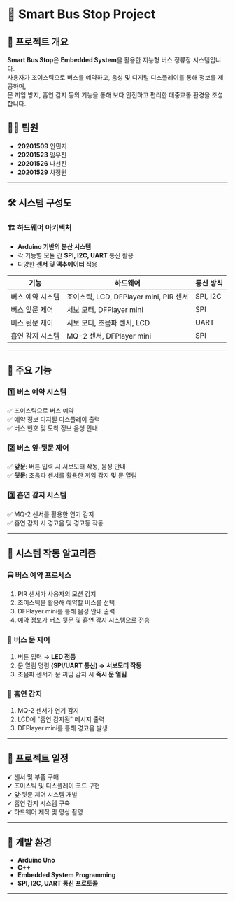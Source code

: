 # 🚏 Smart Bus Stop Project

## 📌 프로젝트 개요
**Smart Bus Stop**은 **Embedded System**을 활용한 지능형 버스 정류장 시스템입니다.  
사용자가 조이스틱으로 버스를 예약하고, 음성 및 디지털 디스플레이를 통해 정보를 제공하며,  
문 끼임 방지, 흡연 감지 등의 기능을 통해 보다 안전하고 편리한 대중교통 환경을 조성합니다.

## 👨‍💻 팀원
- **20201509** 안민지
- **20201523** 임우진
- **20201526** 나선진
- **20201529** 차정원

---

## 🛠 시스템 구성도
### 🏗 **하드웨어 아키텍처**
- **Arduino 기반의 분산 시스템**
- 각 기능별 모듈 간 **SPI, I2C, UART** 통신 활용
- 다양한 **센서 및 액추에이터** 적용

| 기능  | 하드웨어 | 통신 방식 |
|---|---|---|
| 버스 예약 시스템 | 조이스틱, LCD, DFPlayer mini, PIR 센서 | SPI, I2C |
| 버스 앞문 제어 | 서보 모터, DFPlayer mini | SPI |
| 버스 뒷문 제어 | 서보 모터, 초음파 센서, LCD | UART |
| 흡연 감지 시스템 | MQ-2 센서, DFPlayer mini | SPI |

---

## 🎯 주요 기능
### 1️⃣ **버스 예약 시스템**
✅ 조이스틱으로 버스 예약  
✅ 예약 정보 디지털 디스플레이 출력  
✅ 버스 번호 및 도착 정보 음성 안내  

### 2️⃣ **버스 앞·뒷문 제어**
✅ **앞문**: 버튼 입력 시 서보모터 작동, 음성 안내  
✅ **뒷문**: 초음파 센서를 활용한 끼임 감지 및 문 열림  

### 3️⃣ **흡연 감지 시스템**
✅ MQ-2 센서를 활용한 연기 감지  
✅ 흡연 감지 시 경고음 및 경고등 작동  

---

## 📜 시스템 작동 알고리즘

### 🚍 **버스 예약 프로세스**
1. PIR 센서가 사용자의 모션 감지  
2. 조이스틱을 활용해 예약할 버스를 선택  
3. DFPlayer mini를 통해 음성 안내 출력  
4. 예약 정보가 버스 뒷문 및 흡연 감지 시스템으로 전송  

### 🚌 **버스 문 제어**
1. 버튼 입력 → **LED 점등**  
2. 문 열림 명령 **(SPI/UART 통신) → 서보모터 작동**  
3. 초음파 센서가 문 끼임 감지 시 **즉시 문 열림**  

### 🚬 **흡연 감지**
1. MQ-2 센서가 연기 감지  
2. LCD에 "흡연 감지됨" 메시지 출력  
3. DFPlayer mini를 통해 경고음 발생  

---

## 📌 프로젝트 일정
✔ 센서 및 부품 구매  
✔ 조이스틱 및 디스플레이 코드 구현  
✔ 앞·뒷문 제어 시스템 개발  
✔ 흡연 감지 시스템 구축  
✔ 하드웨어 제작 및 영상 촬영  

---

## 🔧 개발 환경
- **Arduino Uno**
- **C++**
- **Embedded System Programming**
- **SPI, I2C, UART 통신 프로토콜**

---